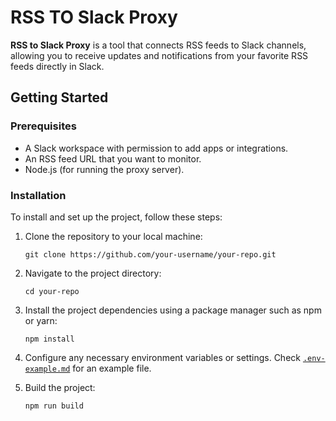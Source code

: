# RSS TO Slack Proxy

**RSS to Slack Proxy** is a tool that connects RSS feeds to Slack channels, allowing you to receive updates and notifications from your favorite RSS feeds directly in Slack.

## Getting Started

### Prerequisites

- A Slack workspace with permission to add apps or integrations.
- An RSS feed URL that you want to monitor.
- Node.js (for running the proxy server).

### Installation
To install and set up the project, follow these steps:

1. Clone the repository to your local machine:
    ```
    git clone https://github.com/your-username/your-repo.git
    ```

2. Navigate to the project directory:
    ```
    cd your-repo
    ```

3. Install the project dependencies using a package manager such as npm or yarn:
    ```
    npm install
    ```


4. Configure any necessary environment variables or settings. Check [`.env-example.md`](.env-example.md) for an example file.


5. Build the project:
    ```
    npm run build
    ```
